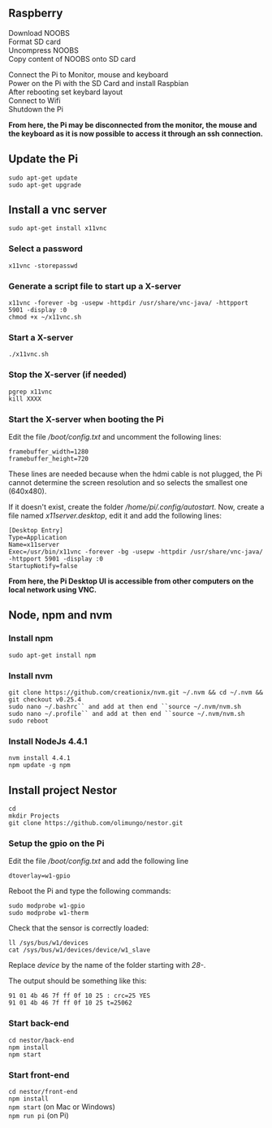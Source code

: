## Raspberry ##
Download NOOBS  
Format SD card  
Uncompress NOOBS  
Copy content of NOOBS onto SD card  

Connect the Pi to Monitor, mouse and keyboard  
Power on the Pi with the SD Card and install Raspbian  
After rebooting set keybard layout  
Connect to Wifi  
Shutdown the Pi  

**From here, the Pi may be disconnected from the monitor, the mouse and the keyboard as it is now possible to access it through an ssh connection.**

## Update the Pi
`sudo apt-get update`  
`sudo apt-get upgrade`

## Install a vnc server
`sudo apt-get install x11vnc`  

### Select a password
`x11vnc -storepasswd`

### Generate a script file to start up a X-server
`x11vnc -forever -bg -usepw -httpdir /usr/share/vnc-java/ -httpport 5901 -display :0`  
`chmod +x ~/x11vnc.sh`  

### Start a X-server
`./x11vnc.sh`  

### Stop the X-server (if needed)
`pgrep x11vnc`  
`kill XXXX`

### Start the X-server when booting the Pi

Edit the file _/boot/config.txt_ and uncomment the following lines:

`framebuffer_width=1280`  
`framebuffer_height=720`  

These lines are needed because when the hdmi cable is not plugged, the Pi cannot determine the screen resolution and so selects the smallest one (640x480).

If it doesn't exist, create the folder _/home/pi/.config/autostart_.
Now, create a file named _x11server.desktop_, edit it and add the following lines:

```
[Desktop Entry]
Type=Application
Name=x11server
Exec=/usr/bin/x11vnc -forever -bg -usepw -httpdir /usr/share/vnc-java/ -httpport 5901 -display :0
StartupNotify=false
```

**From here, the Pi Desktop UI is accessible from other computers on the local network using VNC.**

## Node, npm and nvm ##
### Install npm ###
`sudo apt-get install npm`  

### Install nvm ####
`git clone https://github.com/creationix/nvm.git ~/.nvm && cd ~/.nvm && git checkout v0.25.4`  
`sudo nano ~/.bashrc`` and add at then end ``source ~/.nvm/nvm.sh`  
`sudo nano ~/.profile`` and add at then end ``source ~/.nvm/nvm.sh`  
`sudo reboot`  

### Install NodeJs 4.4.1 ###
`nvm install 4.4.1`  
`npm update -g npm` 

## Install project Nestor ##
`cd`  
`mkdir Projects`  
`git clone https://github.com/olimungo/nestor.git` 

### Setup the gpio on the Pi

Edit the file _/boot/config.txt_ and add the following line

`dtoverlay=w1-gpio`  

Reboot the Pi and type the following commands:

`sudo modprobe w1-gpio`  
`sudo modprobe w1-therm`

Check that the sensor is correctly loaded:  

`ll /sys/bus/w1/devices`  
`cat /sys/bus/w1/devices/device/w1_slave`

Replace *device* by the name of the folder starting with _28-_.

The output should be something like this:

```
91 01 4b 46 7f ff 0f 10 25 : crc=25 YES  
91 01 4b 46 7f ff 0f 10 25 t=25062
```

### Start back-end ###
`cd nestor/back-end`  
`npm install`  
`npm start`  

### Start front-end ###
`cd nestor/front-end`  
`npm install`  
`npm start` (on Mac or Windows)  
`npm run pi` (on Pi)  


